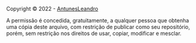 Copyright © 2022 - [AntunesLeandro](https://github.com/AntunesLeandro)

A permissão é concedida, gratuitamente, a qualquer pessoa que obtenha uma cópia deste arquivo, com restrição de publicar como seu repositório, porém, sem restrição nos direitos de usar, copiar, modificar e mesclar.